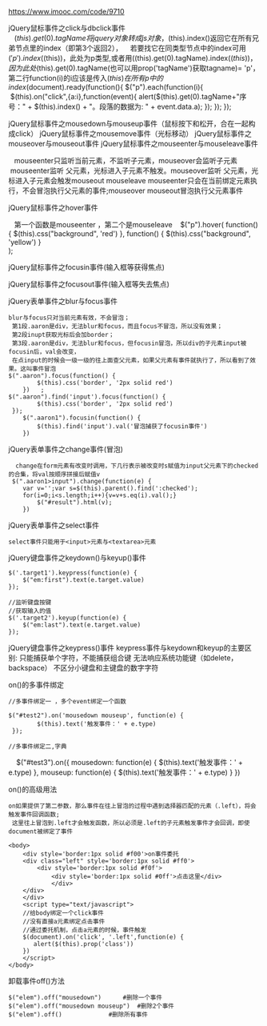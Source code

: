https://www.imooc.com/code/9710

jQuery鼠标事件之click与dbclick事件    
    $(this).get(0).tagName 将jquery对象转成js对象，$(this).index()返回它在所有兄弟节点里的index（即第3个返回2），
    若要找它在同类型节点中的index可用 $('p').index($(this))，此处为p类型,或者用$($(this).get(0).tagName).index($(this))，
    因为此处$(this).get(0).tagName(也可以用prop('tagName')获取tagname)= 'p'，第二行function(i)的i应该是传入$(this)在所有p中的index
    
    $(document).ready(function(){
      $("p").each(function(i){
        $(this).on("click",{a:i},function(event){
          alert($(this).get(0).tagName+"序号：" + $(this).index() + "。段落的数据为: " + event.data.a);
        });
      });
    });
    
jQuery鼠标事件之mousedown与mouseup事件（鼠标按下和松开，合在一起构成click）
jQuery鼠标事件之mousemove事件（光标移动）
jQuery鼠标事件之mouseover与mouseout事件
jQuery鼠标事件之mouseenter与mouseleave事件

    mouseenter只监听当前元素，不监听子元素，mouseover会监听子元素
    mouseenter监听 父元素，光标进入子元素不触发。mouseover监听 父元素，光标进入子元素会触发mouseout
    mouseleave mouseenter只会在当前绑定元素执行，不会冒泡执行父元素的事件;mouseover mouseout冒泡执行父元素事件
    
jQuery鼠标事件之hover事件
    
    第一个函数是mouseenter ，第二个是mouseleave
    $("p").hover(
        function() {
            $(this).css("background", 'red')
        },
		      function() {
            $(this).css("background", 'yellow')
        }  
    ); 
    
jQuery鼠标事件之focusin事件(输入框等获得焦点)

jQuery鼠标事件之focusout事件(输入框等失去焦点)

jQuery表单事件之blur与focus事件

	blur与focus只对当前元素有效，不会冒泡；
	 第1段.aaron是div，无法blur和focus，而且focus不冒泡，所以没有效果；
	 第2段inupt获取光标后会加border；
	 第3段.aaron是div，无法blur和focus，但focusin冒泡，所以div的子元素input被focusin后，val会改变，
	 在点input的时候会一级一级的往上面查父元素，如果父元素有事件就执行了，所以看到了效果。这叫事件冒泡
	$(".aaron").focus(function() {
        	$(this).css('border', '2px solid red')
    	})   ;
	$(".aaron").find('input').focus(function() {
        	$(this).css('border', '2px solid red')
   	 });
    	$(".aaron1").focusin(function() {
       	 	$(this).find('input').val('冒泡捕获了focusin事件')
    	})

	 
jQuery表单事件之change事件(冒泡)	 
	 
	  change在form元素有改变时调用，下几行表示被改变时s赋值为input父元素下的checked的合集，将val按顺序拼接后赋值v
	 $(".aaron1>input").change(function(e) {
		var v='';var s=$(this).parent().find(':checked');
		for(i=0;i<s.length;i++){v=v+s.eq(i).val();}
        	$("#result").html(v);
    	})

jQuery表单事件之select事件

	select事件只能用于<input>元素与<textarea>元素

jQuery键盘事件之keydown()与keyup()事件

    $('.target1').keypress(function(e) {
        $("em:first").text(e.target.value)
    });

    //监听键盘按键
    //获取输入的值
    $('.target2').keyup(function(e) {
        $("em:last").text(e.target.value)
    });
    
jQuery键盘事件之keypress()事件
	keypress事件与keydown和keyup的主要区别:
	只能捕获单个字符，不能捕获组合键
	无法响应系统功能键（如delete，backspace）
	不区分小键盘和主键盘的数字字符

on()的多事件绑定

	//多事件绑定一 ，多个event绑定一个函数

	$("#test2").on('mousedown mouseup', function(e) {
        	$(this).text('触发事件：' + e.type)
   	 });
    
	//多事件绑定二,字典

    	$("#test3").on({
        	mousedown: function(e) {
            	$(this).text('触发事件：' + e.type)
        	},
        	mouseup: function(e) {
            	$(this).text('触发事件：' + e.type)
        	}
    	})

on()的高级用法

	on如果提供了第二参数，那么事件在往上冒泡的过程中遇到选择器匹配的元素（.left），将会触发事件回调函数;
	 这里往上冒泡到.left才会触发函数，所以必须是.left的子元素触发事件才会回调，即使document被绑定了事件
	
	<body>
	    <div style='border:1px solid #f00'>on事件委托
		<div class="left" style='border:1px solid #ff0'>
			<div style='border:1px solid #f0f'>
				<div style='border:1px solid #0ff'>点击这里</div>
				</div>
		</div>
	    </div>
	    <script type="text/javascript">
	    //给body绑定一个click事件
	    //没有直接a元素绑定点击事件
	    //通过委托机制，点击a元素的时候，事件触发
	    $(document).on('click', '.left',function(e) {
	       alert($(this).prop('class'))
	    })
	    </script>
	</body>
	
卸载事件off()方法

	$("elem").off("mousedown")		#删除一个事件
	$("elem").off("mousedown mouseup")	#删除2个事件
	$("elem").off()				#删除所有事件


